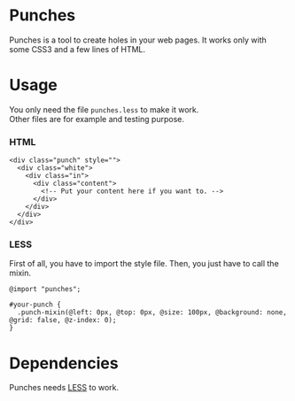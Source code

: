 Punches
=======

Punches is a tool to create holes in your web pages. It works only with some CSS3 and a few lines of HTML.

Usage
=====

You only need the file `punches.less` to make it work.  
Other files are for example and testing purpose.

### HTML

```
<div class="punch" style="">
  <div class="white">
    <div class="in">
      <div class="content">
	    <!-- Put your content here if you want to. -->
      </div>
    </div>
  </div>
</div>
```

### LESS

First of all, you have to import the style file.
Then, you just have to call the mixin.

```
@import "punches";

#your-punch {
  .punch-mixin(@left: 0px, @top: 0px, @size: 100px, @background: none, @grid: false, @z-index: 0);
}
```

Dependencies
============

Punches needs [LESS](http://lesscss.org) to work.

